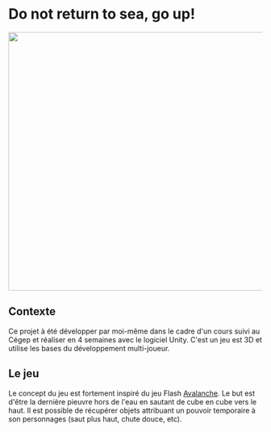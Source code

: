 # Do not return to sea, go up!

<img src="https://user-images.githubusercontent.com/72167870/192334592-34d79720-6b3c-44d2-8d1e-cd46f632d73e.png" width="512"/>

## Contexte
Ce projet à été développer par moi-même dans le cadre d'un cours suivi au Cégep et réaliser en 4 semaines avec le logiciel Unity. C'est un jeu est 3D et utilise les bases du développement multi-joueur.

## Le jeu
Le concept du jeu est fortement inspiré du jeu Flash [Avalanche](https://www.addictinggames.com/action/avalanche). Le but est d'être la dernière pieuvre hors de l'eau en sautant de cube en cube vers le haut. Il est possible de récupérer objets attribuant un pouvoir temporaire à son personnages (saut plus haut, chute douce, etc).
